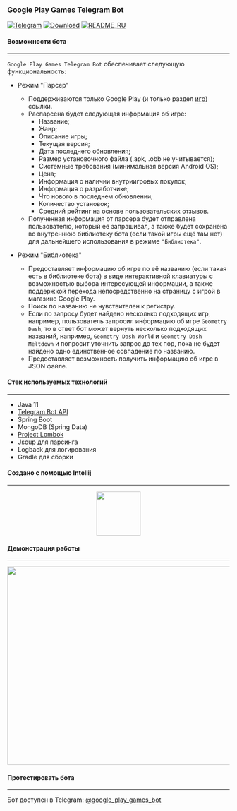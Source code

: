 ### Google Play Games Telegram Bot
[![Telegram](https://img.shields.io/badge/telegram-chat-blueviolet)](https://t.me/google_play_games_bot)
[![Download](https://img.shields.io/badge/download-v1.0-blue)](https://github.com/miroha/GooglePlayGames-TelegramBot/releases/tag/1.0)
[![README_RU](https://img.shields.io/badge/readme-EN-brightgreen)](https://github.com/miroha/GooglePlayGames-TelegramBot/blob/master/README.md)
#### Возможности бота
___
`Google Play Games Telegram Bot` обеспечивает следующую функциональность:

- Режим "Парсер"
   - Поддерживаются только Google Play (и только раздел [игр](https://play.google.com/store/apps/category/GAME)) ссылки.
   - Распарсена будет следующая информация об игре:
      - Название;
      - Жанр;
      - Описание игры;
      - Текущая версия;
      - Дата последнего обновления;
      - Размер установочного файла (.apk, .obb не учитывается);
      - Системные требования (минимальная версия Android OS);
      - Цена;
      - Информация о наличии внутриигровых покупок;
      - Информация о разработчике;
      - Что нового в последнем обновлении;
      - Количество установок;
      - Средний рейтинг на основе пользовательских отзывов.
   - Полученная информация от парсера будет отправлена пользователю,
   который её запрашивал, а также будет сохранена во внутреннюю библиотеку бота
   (если такой игры ещё там нет) для дальнейшего использования в режиме `"Библиотека"`. 
   
- Режим "Библиотека"
   - Предоставляет информацию об игре по её названию (если такая есть в библиотеке бота) в виде интерактивной клавиатуры
   с возможностью выбора интересующей информации, а также поддержкой перехода непосредственно
   на страницу с игрой в магазине Google Play.
   - Поиск по названию не чувствителен к регистру.
   - Если по запросу будет найдено несколько подходящих игр,
   например, пользователь запросил информацию об игре `Geometry Dash`, 
   то в ответ бот может вернуть несколько подходящих названий, например, `Geometry Dash World` и `Geometry Dash Meltdown` и попросит уточнить запрос
   до тех пор, пока не будет найдено одно единственное совпадение по названию.
   - Предоставляет возможность получить информацию об игре в JSON файле.

#### Стек используемых технологий
___
- Java 11
- [Telegram Bot API](https://github.com/rubenlagus/TelegramBots)
- Spring Boot
- MongoDB (Spring Data)
- [Project Lombok](https://projectlombok.org/)
- [Jsoup](https://github.com/jhy/jsoup) для парсинга
- Logback для логирования
- Gradle для сборки

#### Создано с помощью Intellij
___
<p align="center">
   <a href="https://www.jetbrains.com/"><img src="https://user-images.githubusercontent.com/14723332/87232472-0439e500-c3c8-11ea-8e21-f81ea3af8b70.png" width="100"></a>
</p>

#### Демонстрация работы
___

<p align="center">
  <img src="https://user-images.githubusercontent.com/14723332/87232153-807ef900-c3c5-11ea-8fea-87cab00cfe46.png" width="800" height="450">
</p>

#### Протестировать бота
___
Бот доступен в Telegram: [@google_play_games_bot](https://t.me/google_play_games_bot)